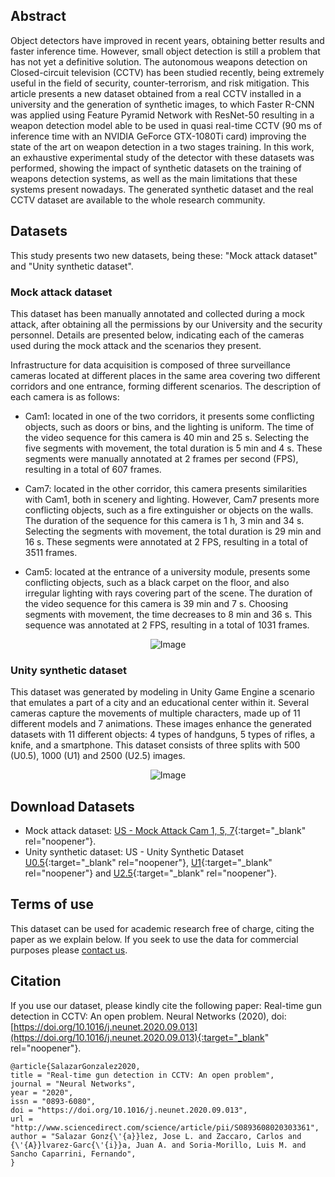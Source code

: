 ## Abstract
Object detectors have improved in recent years, obtaining better results and faster inference time. However, small object detection is still a problem that has not yet a definitive solution. The autonomous weapons detection on Closed-circuit television (CCTV) has been studied recently, being extremely useful in the field of security, counter-terrorism, and risk mitigation. This article presents a new dataset obtained from a real CCTV installed in a university and the generation of synthetic images, to which Faster R-CNN was applied using Feature Pyramid Network with ResNet-50 resulting in a weapon detection model able to be used in quasi real-time CCTV (90 ms of inference time with an NVIDIA GeForce GTX-1080Ti card) improving the state of the art on weapon detection in a two stages training. In this work, an exhaustive experimental study of the detector with these datasets was performed, showing the impact of synthetic datasets on the training of weapons detection systems, as well as the main limitations that these systems present nowadays. The generated synthetic dataset and the real CCTV dataset are available to the whole research community.

## Datasets
This study presents two new datasets, being these: "Mock attack dataset" and "Unity synthetic dataset".

### Mock attack dataset
This dataset has been manually annotated and collected during a mock attack, after obtaining all the permissions by our University and the security personnel. Details are presented below, indicating each of the cameras used during the mock attack and the scenarios they present.

Infrastructure for data acquisition is composed of three surveillance cameras located at different places in the same area covering two different corridors and one entrance, forming different scenarios. The description of each camera is as follows:

- Cam1: located in one of the two corridors, it presents some conflicting objects, such as doors or bins, and the lighting is uniform. The time of the video sequence for this camera is 40 min and 25 s. Selecting the five segments with movement, the total duration is 5 min and 4 s. These segments were manually annotated at 2 frames per second (FPS), resulting in a total of 607 frames.

- Cam7: located in the other corridor, this camera presents similarities with Cam1, both in scenery and lighting. However, Cam7 presents more conflicting objects, such as a fire extinguisher or objects on the walls. The duration of the sequence for this camera is 1 h, 3 min and 34 s. Selecting the segments with movement, the total duration is 29 min and 16 s. These segments were annotated at 2 FPS, resulting in a total of 3511 frames.

- Cam5: located at the entrance of a university module, presents some conflicting objects, such as a black carpet on the floor, and also irregular lighting with rays covering part of the scene. The duration of the video sequence for this camera is 39 min and 7 s. Choosing segments with movement, the time decreases to 8 min and 36 s. This sequence was annotated at 2 FPS, resulting in a total of 1031 frames.

<p align="center">
  <img src="https://ars.els-cdn.com/content/image/1-s2.0-S0893608020303361-gr1.jpg" alt="Image">
</p>

### Unity synthetic dataset
This dataset was generated by modeling in Unity Game Engine a scenario that emulates a part of a city and an educational center within it. Several cameras capture the movements of multiple characters, made up of 11 different models and 7 animations. These images enhance the generated datasets with 11 different objects: 4 types of handguns, 5 types of rifles, a knife, and a smartphone. This dataset consists of three splits with 500 (U0.5), 1000 (U1) and 2500 (U2.5) images.

<p align="center">
  <img src="https://ars.els-cdn.com/content/image/1-s2.0-S0893608020303361-gr2.jpg" alt="Image">
</p>

## Download Datasets
- Mock attack dataset: [US - Mock Attack Cam 1, 5, 7](https://uses0-my.sharepoint.com/:u:/g/personal/jsalazar_us_es/Ee7yqsE68U9PhnNHZneIuTABfTX5P9iVClJyxIKORfBJvg?e=VpXVtT){:target="_blank" rel="noopener"}.
- Unity synthetic dataset: US - Unity Synthetic Dataset [U0.5](https://uses0-my.sharepoint.com/:u:/g/personal/jsalazar_us_es/ESD3mqpMGuFGsxXCQri5XzYBElK1CmvbMwDAA7GFSKp3Kw?e=7xlBT4){:target="_blank" rel="noopener"}, [U1](https://uses0-my.sharepoint.com/:u:/g/personal/jsalazar_us_es/EQtdUW3OlxdNhdK86aycvqoBOs28PIg2DokxpgvsES8xfQ?e=Ltho1V){:target="_blank" rel="noopener"} and [U2.5](https://uses0-my.sharepoint.com/:u:/g/personal/jsalazar_us_es/EUq1GPy4MnhGplsDD1twC7IBswyLcvC5eo_zti1_hzOQzw?e=m6ukEk){:target="_blank" rel="noopener"}.

## Terms of use
This dataset can be used for academic research free of charge, citing the paper as we explain below. If you seek to use the data for commercial purposes please [contact us](mailto:jaalvarez@us.es).


## Citation
If you use our dataset, please kindly cite the following paper: Real-time gun detection in CCTV: An open problem. Neural Networks (2020), doi: [https://doi.org/10.1016/j.neunet.2020.09.013](https://doi.org/10.1016/j.neunet.2020.09.013){:target="_blank" rel="noopener"}.

```
@article{SalazarGonzalez2020,
title = "Real-time gun detection in CCTV: An open problem",
journal = "Neural Networks",
year = "2020",
issn = "0893-6080",
doi = "https://doi.org/10.1016/j.neunet.2020.09.013",
url = "http://www.sciencedirect.com/science/article/pii/S0893608020303361",
author = "Salazar Gonz{\'{a}}lez, Jose L. and Zaccaro, Carlos and {\'{A}}lvarez-Garc{\'{i}}a, Juan A. and Soria-Morillo, Luis M. and Sancho Caparrini, Fernando",
}
```
